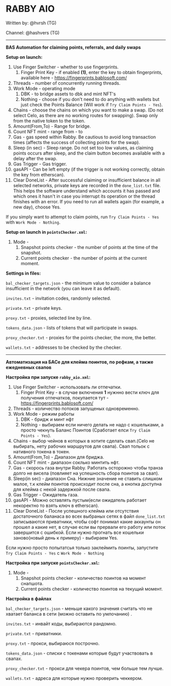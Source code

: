 # RABBY AIO

Written by: @hvrsh (TG)

Channel: @hashvers (TG)

---

**BAS Automation for claiming points, referrals, and daily swaps**

**Setup on launch:**

1. Use Finger Switcher - whether to use fingerprints.
	1. Finger Print Key - if enabled **(1)**, enter the key to obtain fingerprints, available here - https://fingerprints.bablosoft.com/
3. Threads - number of concurrently running threads.
4. Work Mode - operating mode
	1. DBK -  to bridge assets to dbk and mint NFT's 
	2. Nothing - choose if you don't need to do anything with wallets but just check the Points Balance (Will work if `Try Claim Points - Yes`).
5. Chains - choose the chains on which you want to make a swap. (Do not select Celo, as there are no working routes for swapping). Swap only from the native token to the token.
6. Amount(From,To) - Range for bridge.
7. Count NFT mint - range from - to 
8. Gas - gas speed within Rabby. Be cautious to avoid long transaction times (affects the success of collecting points for the swap).
9. Sleep (in sec) - Sleep range. Do not set too low values, as claiming points occurs after sleep, and the claim button becomes available with a delay after the swap.
10. Gas Trigger - Gas trigger.
11. gasAPI - Can be left empty (if the trigger is not working correctly, obtain the key from etherscan).
12. Clear DoneList - After successful claiming or insufficient balance in all selected networks, private keys are recorded in the `done_list.txt` file. This helps the software understand which accounts it has passed and which ones it hasn't in case you interrupt its operation or the thread finishes with an error. If you need to run all wallets again (for example, a new day), choose Yes.

If you simply want to attempt to claim points, run `Try Claim Points - Yes` with `Work Mode - Nothing`.

**Setup on launch in `pointsChecker.xml`:**

1. Mode - 
	1. Snapshot points checker - the number of points at the time of the snapshot.
	2. Current points checker - the number of points at the current moment.

**Settings in files:**

`bal_checker_targets.json` - the minimum value to consider a balance insufficient in the network (you can leave it as default).

`invites.txt` - invitation codes, randomly selected.

`private.txt` - private keys.

`proxy.txt` - proxies, selected line by line.

`tokens_data.json` - lists of tokens that will participate in swaps.

`proxy_checker.txt` - proxies for the points checker, the more, the better.

`wallets.txt` - addresses to be checked by the checker.

---

**Автоматизация на БАСе для клейма поинтов, по рефкам, а также ежедневных свапов**

**Настройка при запуске `rabby_aio.xml`:**

1. Use Finger Switcher - использовать ли отпечатки.
	1. Finger Print Key - в случае включения **1** нужнно вести ключ для получения отпечатков, покупается тут - https://fingerprints.bablosoft.com/
3. Threads - количество потоков запущеных одновременно.
4. Work Mode  - режим работы
	1. DBK - бридж и минт нфт
	2. Nothing - выбираем если ничего делать не надо с кошельками, а просто чекнуть Баланс Поинтов (Сработает елси `Try Claim Points - Yes`).
5. Chains - выбор чейнов в которых в хотите сделать свап.(Celo не выбирать, нету рабочих маршрутов для свапа). Свап тольок с нативного токена в токен.
6. Amount(From,To) - Диапазон для бриджа.
7. Count NFT mint - диапазон соклько минтить нфт.
8. Gas - скорось газа внутри Rabby. Работать осторожно чтобы транза долго не висела (повлияет на успешность сбора поинтов за свап).
9. Sleep(in sec) - диапазон Сна. Нижние значение не ставить слишком малое, т.к клейм поинтов происходит после сна, а кнопка доступна для клейма с некой задержкой после свапа.
10. Gas Trigger - Ожидатель газа.
11. gasAPI - Можно оставлять пустым(если ожидатель работает некоректно то взять ключ в etherscan).
12. Clear DoneList - После успешного клейма или отсутствия достаточного баланаса во всех выбраных сетях в файл `done_list.txt` записываются приватники, чтобы софт понимал какие аккаунты он прошел а какие нет, в случае если вы прервали его работу или поток завершится с ошибкой. Если нужно прогнать все кошельки заново(новый день к примеру) - выбираем Yes.
 
 Если нужно просто попытатсья только заклеймить поинты, запустите  `Try Claim Points - Yes` с `Work Mode - Nothing`

 **Настройка при запуске `pointsChecker.xml`:**
 
 1. Mode - 
 	1. Snapshot points checker - количество поинтов на момент снапшота.
 	2. Current points checker -  количество поинтов на текущий момент.


 **Настройка в файлах**

 `bal_checker_targets.json` - меньше какого значения считать что не хватает баланса в сети (можно оставить по умлочанию) .

 `invites.txt` - инвайт коды, выбираются рандомно.

 `private.txt` - приватники.

 `proxy.txt` - прокси, выбираюся построчно.

 `tokens_data.json` - списки с токенами которые будут участвовать в свапах.

 `proxy_checker.txt` - прокси для чекера поинтов, чем больше тем лучше.

 `wallets.txt` - адреса для которые нужно проверить чеккером.
 
